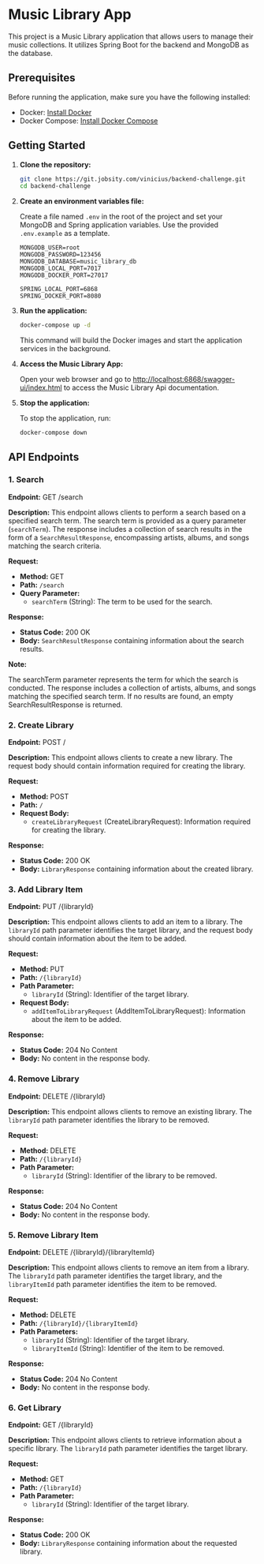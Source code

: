 
# Music Library App

This project is a Music Library application that allows users to manage their music collections. It utilizes Spring Boot for the backend and MongoDB as the database.

## Prerequisites

Before running the application, make sure you have the following installed:

- Docker: [Install Docker](https://docs.docker.com/get-docker/)
- Docker Compose: [Install Docker Compose](https://docs.docker.com/compose/install/)

## Getting Started

1. **Clone the repository:**

    ```bash
    git clone https://git.jobsity.com/vinicius/backend-challenge.git
    cd backend-challenge
    ```

2. **Create an environment variables file:**

    Create a file named `.env` in the root of the project and set your MongoDB and Spring application variables. Use the provided `.env.example` as a template.

    ```env
    MONGODB_USER=root
    MONGODB_PASSWORD=123456
    MONGODB_DATABASE=music_library_db
    MONGODB_LOCAL_PORT=7017
    MONGODB_DOCKER_PORT=27017

    SPRING_LOCAL_PORT=6868
    SPRING_DOCKER_PORT=8080
    ```

3. **Run the application:**

    ```bash
    docker-compose up -d
    ```

    This command will build the Docker images and start the application services in the background.

4. **Access the Music Library App:**

    Open your web browser and go to [http://localhost:6868/swagger-ui/index.html](http://localhost:6868/swagger-ui/index.html) to access the Music Library Api documentation.

5. **Stop the application:**

    To stop the application, run:

    ```bash
    docker-compose down
    ```
    
##  API Endpoints

### 1. Search

**Endpoint:** GET /search

**Description:**
This endpoint allows clients to perform a search based on a specified search term. The search term is provided as a query parameter (`searchTerm`). The response includes a collection of search results in the form of a `SearchResultResponse`, encompassing artists, albums, and songs matching the search criteria.

**Request:**
- **Method:** GET
- **Path:** `/search`
- **Query Parameter:**
  - `searchTerm` (String): The term to be used for the search.

**Response:**
- **Status Code:** 200 OK
- **Body:** `SearchResultResponse` containing information about the search results.

**Note:**

The searchTerm parameter represents the term for which the search is conducted.
The response includes a collection of artists, albums, and songs matching the specified search term.
If no results are found, an empty SearchResultResponse is returned.


### 2. Create Library

**Endpoint:** POST /


**Description:**
This endpoint allows clients to create a new library. The request body should contain information required for creating the library.

**Request:**
- **Method:** POST
- **Path:** `/`
- **Request Body:**
  - `createLibraryRequest` (CreateLibraryRequest): Information required for creating the library.

**Response:**
- **Status Code:** 200 OK
- **Body:** `LibraryResponse` containing information about the created library.

### 3. Add Library Item

**Endpoint:** PUT /{libraryId}




**Description:**
This endpoint allows clients to add an item to a library. The `libraryId` path parameter identifies the target library, and the request body should contain information about the item to be added.

**Request:**
- **Method:** PUT
- **Path:** `/{libraryId}`
- **Path Parameter:**
  - `libraryId` (String): Identifier of the target library.
- **Request Body:**
  - `addItemToLibraryRequest` (AddItemToLibraryRequest): Information about the item to be added.

**Response:**
- **Status Code:** 204 No Content
- **Body:** No content in the response body.


### 4. Remove Library

**Endpoint:** DELETE /{libraryId}

**Description:**
This endpoint allows clients to remove an existing library. The `libraryId` path parameter identifies the library to be removed.

**Request:**
- **Method:** DELETE
- **Path:** `/{libraryId}`
- **Path Parameter:**
  - `libraryId` (String): Identifier of the library to be removed.

**Response:**
- **Status Code:** 204 No Content
- **Body:** No content in the response body.


### 5. Remove Library Item

**Endpoint:** DELETE /{libraryId}/{libraryItemId}


**Description:**
This endpoint allows clients to remove an item from a library. The `libraryId` path parameter identifies the target library, and the `libraryItemId` path parameter identifies the item to be removed.

**Request:**
- **Method:** DELETE
- **Path:** `/{libraryId}/{libraryItemId}`
- **Path Parameters:**
  - `libraryId` (String): Identifier of the target library.
  - `libraryItemId` (String): Identifier of the item to be removed.

**Response:**
- **Status Code:** 204 No Content
- **Body:** No content in the response body.


### 6. Get Library

**Endpoint:** GET /{libraryId}

**Description:**
This endpoint allows clients to retrieve information about a specific library. The `libraryId` path parameter identifies the target library.

**Request:**
- **Method:** GET
- **Path:** `/{libraryId}`
- **Path Parameter:**
  - `libraryId` (String): Identifier of the target library.

**Response:**
- **Status Code:** 200 OK
- **Body:** `LibraryResponse` containing information about the requested library.

